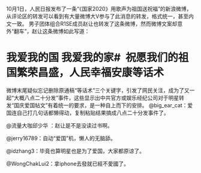 10月1日，人民日报发布了一条“《国家2020》用歌声为祖国送祝福”的新浪微博，从评论区的转发可以看到有大量微博大V参与了此消息的转发，格式统一，甚至内文一致。 男子团体组合R1SE成员赵让也转发了这条微博，然而微博文案却意外“翻车”，赵让这条微博如此写道：

# 我爱我的国 我爱我的家#  祝愿我们的祖国繁荣昌盛，人民幸福安康等话术

微博末尾疑似忘记删除原通稿“等话术”三个关键字，引发了网民关注，成为了又一起“大概八点二十分发”事件，这些显示出中共官方或娱乐经纪公司对于明星转发“国庆爱国帖文”有着统一的要求，是一种自上而下的安排。 @big_ear_cat：爱国连自己打几句话都懒得动，复制粘贴结果搞成八点二十分发事件了。

@流量大咖邱少华 ：赵让是不是没读过书啊。

@jerry16789：自动“爱国”机，懒人的无脑舔。

@idzhang3：毕竟也算明星也是为了爱国，大家都原谅了。

@WongChakLui2：拿iphone去發就已經不愛國了。